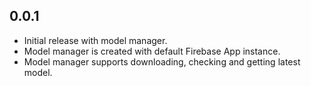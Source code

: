 ## 0.0.1

* Initial release with model manager.
* Model manager is created with default Firebase App instance.
* Model manager supports downloading, checking and getting latest model.
